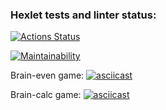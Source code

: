 ### Hexlet tests and linter status:

[![Actions Status](https://github.com/mvvhello/frontend-project-44/actions/workflows/hexlet-check.yml/badge.svg)](https://github.com/mvvhello/frontend-project-44/actions)

[![Maintainability](https://api.codeclimate.com/v1/badges/113f892e71a0fa0ef6c6/maintainability)](https://codeclimate.com/github/mvvhello/frontend-project-44/maintainability)

Brain-even game:
[![asciicast](https://asciinema.org/a/ndcQuwQUWhJRBuBVLX3LXpOYa.svg)](https://asciinema.org/a/ndcQuwQUWhJRBuBVLX3LXpOYa)

Brain-calc game:
[![asciicast](https://asciinema.org/a/61jbYCfxuV7mKjVevPRRJsumo.svg)](https://asciinema.org/a/61jbYCfxuV7mKjVevPRRJsumo)
